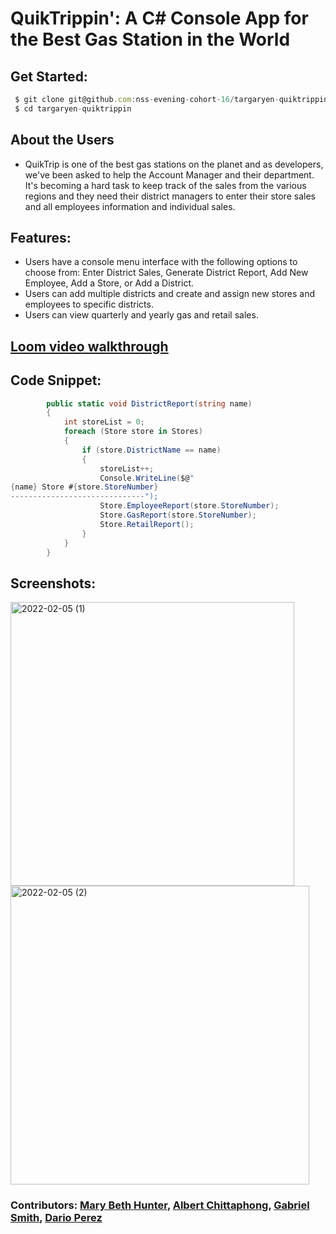 # QuikTrippin': A C# Console App for the Best Gas Station in the World

## Get Started:

```javascript
 $ git clone git@github.com:nss-evening-cohort-16/targaryen-quiktrippin.git
 $ cd targaryen-quiktrippin
```

## About the Users
* QuikTrip is one of the best gas stations on the planet and as developers, we've been asked to help the Account Manager and their department. It's becoming a hard task to keep track of the sales from the various regions and they need their district managers to enter their store sales and all employees information and individual sales. 


## Features: 
* Users have a console menu interface with the following options to choose from: Enter District Sales, Generate District Report, Add New Employee, Add a Store, or Add a District. 
* Users can add multiple districts and create and assign new stores and employees to specific districts. 
* Users can view quarterly and yearly gas and retail sales.

## [Loom video walkthrough](https://www.loom.com/share/991cf6810a794cccb9a0faf6feca363d)

## Code Snippet:

```c#
        public static void DistrictReport(string name)
        {
            int storeList = 0;
            foreach (Store store in Stores)
            {
                if (store.DistrictName == name)
                {
                    storeList++;
                    Console.WriteLine($@"
{name} Store #{store.StoreNumber}
------------------------------");
                    Store.EmployeeReport(store.StoreNumber);
                    Store.GasReport(store.StoreNumber);
                    Store.RetailReport();
                }
            }
        }
```

## Screenshots:

<img width="454" alt="2022-02-05 (1)" src="https://user-images.githubusercontent.com/86667443/152648682-96de09ca-513f-41e2-b05b-212e000df5ba.png">
<img width="478" alt="2022-02-05 (2)" src="https://user-images.githubusercontent.com/86667443/152648683-e6269554-b428-4979-98a7-4aadf0e393c6.png">

### Contributors: [Mary Beth Hunter](https://github.com/marybethhunter), [Albert Chittaphong](https://github.com/albertchitta), [Gabriel Smith](https://github.com/Gabrielsmith1998), [Dario Perez](https://github.com/darioperez1415)
